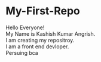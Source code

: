 # My-First-Repo
Hello Everyone!
<br>
My Name is Kashish Kumar Angrish.
<br>
I am creating my repositroy.
<br>
I am a front end devloper.
<br>
Persuing bca
<br>